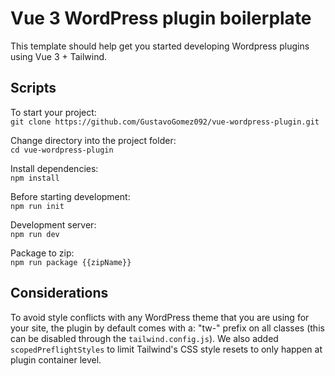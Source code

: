 # Vue 3 WordPress plugin boilerplate

This template should help get you started developing Wordpress plugins using Vue 3 + Tailwind.

## Scripts

To start your project:<br/>
```git clone https://github.com/GustavoGomez092/vue-wordpress-plugin.git```

Change directory into the project folder:<br/>
```cd vue-wordpress-plugin```

Install dependencies:<br/>
```npm install```

Before starting development:<br/>
```npm run init```

Development server:<br/>
```npm run dev```

Package to zip:<br/>
```npm run package {{zipName}}```

## Considerations

To avoid style conflicts with any WordPress theme that you are using for your site, the plugin by default comes with a: "tw-" prefix on all classes (this can be disabled through the <code>tailwind.config.js</code>). We also added <code>scopedPreflightStyles</code> to limit Tailwind's CSS style resets to only happen at plugin container level.